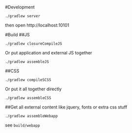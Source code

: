 #Development
```
./gradlew server
```

then open http://localhost:10101

#Build
##JS
```
./gradlew closureCompileJS
```
Or put application and external JS together
```
./gradlew assembleJS
```
##CSS
```
./gradlew compileSCSS
```
Or put it all together directly
```
./gradlew assembleCSS
```

##Get all external content like jquery, fonts or extra css stuff
```
./gradlew assembleWebapp
```
see ```build/webapp```

